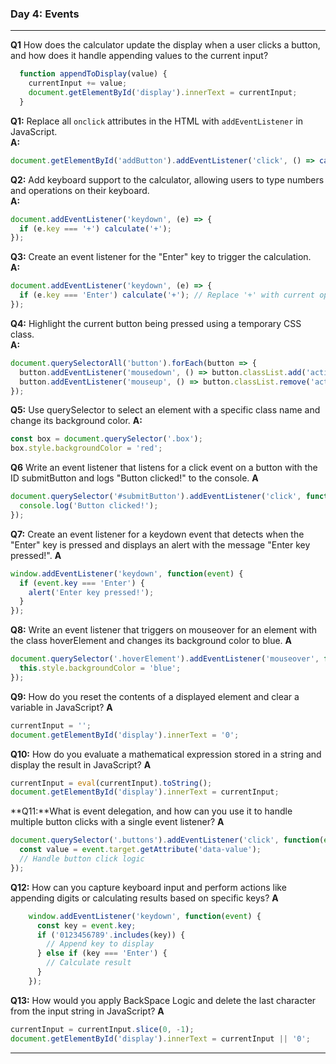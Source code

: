 ### **Day 4: Events**
---

 **Q1** How does the calculator update the display when a user clicks a button, and how does it handle appending values to the current input?

```javascript
  function appendToDisplay(value) {
    currentInput += value;
    document.getElementById('display').innerText = currentInput;
  }
``` 


**Q1:** Replace all `onclick` attributes in the HTML with `addEventListener` in JavaScript.  
**A:**  
```javascript
document.getElementById('addButton').addEventListener('click', () => calculate('+'));
```

**Q2:** Add keyboard support to the calculator, allowing users to type numbers and operations on their keyboard.  
**A:**  
```javascript
document.addEventListener('keydown', (e) => {
  if (e.key === '+') calculate('+');
});
```

**Q3:** Create an event listener for the "Enter" key to trigger the calculation.  
**A:**  
```javascript
document.addEventListener('keydown', (e) => {
  if (e.key === 'Enter') calculate('+'); // Replace '+' with current operator
});
```

**Q4:** Highlight the current button being pressed using a temporary CSS class.  
**A:**  
```javascript
document.querySelectorAll('button').forEach(button => {
  button.addEventListener('mousedown', () => button.classList.add('active'));
  button.addEventListener('mouseup', () => button.classList.remove('active'));
});
```

**Q5:** Use querySelector to select an element with a specific class name and change its background color.
**A:**
```js
const box = document.querySelector('.box');
box.style.backgroundColor = 'red';
```
**Q6** Write an event listener that listens for a click event on a button with the ID submitButton and logs "Button clicked!" to the console.
**A**
```js
document.querySelector('#submitButton').addEventListener('click', function() {
  console.log('Button clicked!');
});
```
**Q7:** Create an event listener for a keydown event that detects when the "Enter" key is pressed and displays an alert with the message "Enter key pressed!".
**A**
```js
window.addEventListener('keydown', function(event) {
  if (event.key === 'Enter') {
    alert('Enter key pressed!');
  }
});
```
**Q8:** Write an event listener that triggers on mouseover for an element with the class hoverElement and changes its background color to blue.
**A**
```js
document.querySelector('.hoverElement').addEventListener('mouseover', function() {
  this.style.backgroundColor = 'blue';
});
```
**Q9:** How do you reset the contents of a displayed element and clear a variable in JavaScript?
**A**
```js
currentInput = '';
document.getElementById('display').innerText = '0';
```
**Q10:** How do you evaluate a mathematical expression stored in a string and display the result in JavaScript?
**A**
```js
currentInput = eval(currentInput).toString();
document.getElementById('display').innerText = currentInput;
```
**Q11:**What is event delegation, and how can you use it to handle multiple button clicks with a single event listener?
**A**
```js
document.querySelector('.buttons').addEventListener('click', function(event) {
  const value = event.target.getAttribute('data-value');
  // Handle button click logic
});
```
**Q12:** How can you capture keyboard input and perform actions like appending digits or calculating results based on specific keys?
**A**
```js
    window.addEventListener('keydown', function(event) {
      const key = event.key;
      if ('0123456789'.includes(key)) {
        // Append key to display
      } else if (key === 'Enter') {
        // Calculate result
      }
    });
```
**Q13:** How would you apply BackSpace Logic and delete the last character from the input string in JavaScript?
**A**
```js
currentInput = currentInput.slice(0, -1);
document.getElementById('display').innerText = currentInput || '0';
```
---